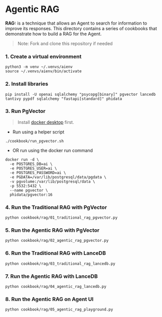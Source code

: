 # Agentic RAG

**RAG:** is a technique that allows an Agent to search for information to improve its responses. This directory contains a series of cookbooks that demonstrate how to build a RAG for the Agent.

> Note: Fork and clone this repository if needed

### 1. Create a virtual environment

```shell
python3 -m venv ~/.venvs/aienv
source ~/.venvs/aienv/bin/activate
```

### 2. Install libraries

```shell
pip install -U openai sqlalchemy "psycopg[binary]" pgvector lancedb tantivy pypdf sqlalchemy "fastapi[standard]" phidata
```

### 3. Run PgVector

> Install [docker desktop](https://docs.docker.com/desktop/install/mac-install/) first.

- Run using a helper script

```shell
./cookbook/run_pgvector.sh
```

- OR run using the docker run command

```shell
docker run -d \
  -e POSTGRES_DB=ai \
  -e POSTGRES_USER=ai \
  -e POSTGRES_PASSWORD=ai \
  -e PGDATA=/var/lib/postgresql/data/pgdata \
  -v pgvolume:/var/lib/postgresql/data \
  -p 5532:5432 \
  --name pgvector \
  phidata/pgvector:16
```

### 4. Run the Traditional RAG with PgVector

```shell
python cookbook/rag/01_traditional_rag_pgvector.py
```

### 5. Run the Agentic RAG with PgVector

```shell
python cookbook/rag/02_agentic_rag_pgvector.py
```

### 6. Run the Traditional RAG with LanceDB

```shell
python cookbook/rag/03_traditional_rag_lancedb.py
```

### 7. Run the Agentic RAG with LanceDB

```shell
python cookbook/rag/04_agentic_rag_lancedb.py
```

### 8. Run the Agentic RAG on Agent UI

```shell
python cookbook/rag/05_agentic_rag_playground.py
```
